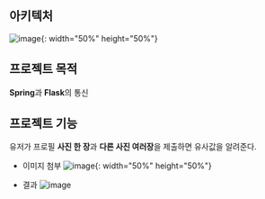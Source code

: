 ## 아키텍처
![image](https://github.com/FaceRecognition0/.github/assets/95980876/f5465f2c-1678-467d-aa24-37e6e37bbd54){: width="50%" height="50%"}

## 프로젝트 목적
**Spring**과 **Flask**의 통신

## 프로젝트 기능
유저가 프로필 **사진 한 장**과 **다른 사진 여러장**을 제출하면 유사값을 알려준다.

- 이미지 첨부
![image](https://github.com/FaceRecognition0/.github/assets/95980876/33ecf3a7-a4b5-4216-a745-4605b6924678){: width="50%" height="50%"}

- 결과
![image](https://github.com/FaceRecognition0/.github/assets/95980876/e3b3a5ad-5c6a-496a-8997-190c0b9af209)

